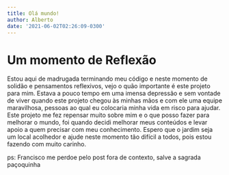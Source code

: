 ```yaml
---
title: Olá mundo!
author: Alberto
date: '2021-06-02T02:26:09-0300'
---
```


# Um momento de Reflexão

Estou aqui de madrugada terminando meu código e neste momento de solidão e pensamentos reflexivos, vejo o quão importante é este projeto para mim.
Estava a pouco tempo em uma imensa depressão e sem vontade de viver quando este projeto chegou às minhas mãos e com ele uma equipe maravilhosa, pessoas ao qual eu colocaria minha vida em risco para ajudar.
Este projeto me fez repensar muito sobre mim e o que posso fazer para melhorar o mundo, foi quando decidi melhorar meus conteúdos e levar apoio a quem precisar com meu conhecimento.
Espero que o jardim seja um local acolhedor e ajude neste momento tão difícil a todos, pois estou fazendo com muito carinho.

ps: Francisco me perdoe pelo post fora de contexto, salve a sagrada paçoquinha
